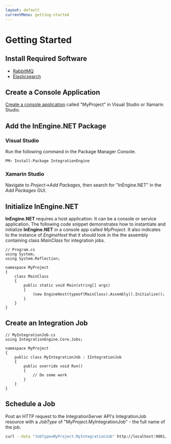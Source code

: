 ```yaml
---
layout: default
currentMenu: getting-started
---
```


# Getting Started

## Install Required Software

* [RabbitMQ](http://www.rabbitmq.com/download.html)
* [Elasticsearch](http://www.elasticsearch.org/overview/elkdownloads/)

## Create a Console Application

[Create a console application](http://msdn.microsoft.com/en-us/library/k1sx6ed2.aspx) called "MyProject" in Visual Studio or Xamarin Studio. 

## Add the InEngine.NET Package 

### Visual Studio
Run the following command in the Package Manager Console.
```sh
PM> Install-Package IntegrationEngine
```

### Xamarin Studio
Navigate to _Project_&#8594;_Add Packages_, then search for "InEngine.NET" in the _Add Packages_ GUI.

## Initialize InEngine.NET
__InEngine.NET__ requires a host application. 
It can be a console or service application.
The following code snippet demonstrates how to instantiate and initialize __InEngine.NET__ in a console app called _MyProject_.
It also indicates to the instance of _EngineHost_ that it should look in the the assembly containing class _MainClass_
for integration jobs.

```
// Program.cs
using System;
using System.Reflection;

namespace MyProject
{
    class MainClass
    {
        public static void Main(string[] args)
        {
            (new EngineHost(typeof(MainClass).Assembly)).Initialize();
        }
    }
}
```

## Create an Integration Job

```
// MyIntegrationJob.cs
using IntegrationEngine.Core.Jobs;

namespace MyProject
{
    public class MyIntegrationJob : IIntegrationJob
    {
        public override void Run()
        {
            // Do some work
        }
    }
}
```

## Schedule a Job
Post an HTTP request to the IntegrationServer API's IntegrationJob resource with a _JobType_ of 
"MyProject.MyIntegrationJob" - the full name of the job.  

```sh
curl --data "JobType=MyProject.MyIntegrationJob" http://localhost:9001/api/integrationjob
```
